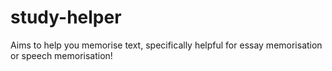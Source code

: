 # study-helper
Aims to help you memorise text, specifically helpful for essay memorisation or speech memorisation!
